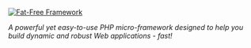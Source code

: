 [![Fat-Free Framework](ui/images/logo.png)](http://fatfree.sf.net/)

*A powerful yet easy-to-use PHP micro-framework designed to help you build dynamic and robust Web applications - fast!*